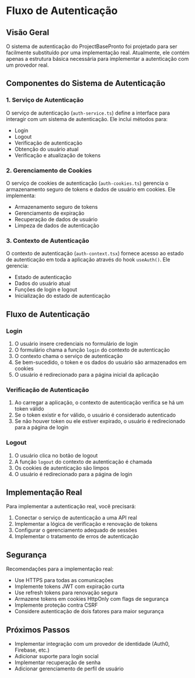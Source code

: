 # Fluxo de Autenticação

## Visão Geral

O sistema de autenticação do ProjectBasePronto foi projetado para ser facilmente substituído por uma implementação real. Atualmente, ele contém apenas a estrutura básica necessária para implementar a autenticação com um provedor real.

## Componentes do Sistema de Autenticação

### 1. Serviço de Autenticação

O serviço de autenticação (`auth-service.ts`) define a interface para interagir com um sistema de autenticação. Ele inclui métodos para:

- Login
- Logout
- Verificação de autenticação
- Obtenção do usuário atual
- Verificação e atualização de tokens

### 2. Gerenciamento de Cookies

O serviço de cookies de autenticação (`auth-cookies.ts`) gerencia o armazenamento seguro de tokens e dados de usuário em cookies. Ele implementa:

- Armazenamento seguro de tokens
- Gerenciamento de expiração
- Recuperação de dados de usuário
- Limpeza de dados de autenticação

### 3. Contexto de Autenticação

O contexto de autenticação (`auth-context.tsx`) fornece acesso ao estado de autenticação em toda a aplicação através do hook `useAuth()`. Ele gerencia:

- Estado de autenticação
- Dados do usuário atual
- Funções de login e logout
- Inicialização do estado de autenticação

## Fluxo de Autenticação

### Login

1. O usuário insere credenciais no formulário de login
2. O formulário chama a função `login` do contexto de autenticação
3. O contexto chama o serviço de autenticação
4. Se bem-sucedido, o token e os dados do usuário são armazenados em cookies
5. O usuário é redirecionado para a página inicial da aplicação

### Verificação de Autenticação

1. Ao carregar a aplicação, o contexto de autenticação verifica se há um token válido
2. Se o token existir e for válido, o usuário é considerado autenticado
3. Se não houver token ou ele estiver expirado, o usuário é redirecionado para a página de login

### Logout

1. O usuário clica no botão de logout
2. A função `logout` do contexto de autenticação é chamada
3. Os cookies de autenticação são limpos
4. O usuário é redirecionado para a página de login

## Implementação Real

Para implementar a autenticação real, você precisará:

1. Conectar o serviço de autenticação a uma API real
2. Implementar a lógica de verificação e renovação de tokens
3. Configurar o gerenciamento adequado de sessões
4. Implementar o tratamento de erros de autenticação

## Segurança

Recomendações para a implementação real:

- Use HTTPS para todas as comunicações
- Implemente tokens JWT com expiração curta
- Use refresh tokens para renovação segura
- Armazene tokens em cookies HttpOnly com flags de segurança
- Implemente proteção contra CSRF
- Considere autenticação de dois fatores para maior segurança

## Próximos Passos

- Implementar integração com um provedor de identidade (Auth0, Firebase, etc.)
- Adicionar suporte para login social
- Implementar recuperação de senha
- Adicionar gerenciamento de perfil de usuário

